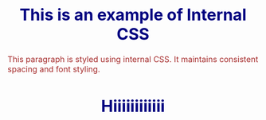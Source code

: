 <!DOCTYPE html>
<html lang="en">
<head>
    <meta charset="UTF-8">
    <meta name="viewport" content="width=device-width, initial-scale=1.0">
    <title>Internal CSS Example</title>
    <style>
        h1 {
            color: navy;
            text-align: center;
            font-size: 32px;
        }
        p {
            font-size: 16px;
            color: brown;
        }
    </style>
</head>
<body>
    <div class="container">
        <h1>This is an example of Internal CSS</h1>
        <p>This paragraph is styled using internal CSS. It maintains consistent spacing and font styling.</p>
        <h1>Hiiiiiiiiiiii</h1>
    </div>
</body>
</html>
